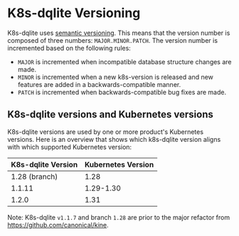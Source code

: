# K8s-dqlite Versioning

K8s-dqlite uses [semantic versioning](https://semver.org/). This means that the version number is composed
of three numbers: `MAJOR.MINOR.PATCH`. The version number is incremented based on the following rules:

- `MAJOR` is incremented when incompatible database structure changes are made.
- `MINOR` is incremented when a new k8s-version is released and new features are added in a backwards-compatible manner.
- `PATCH` is incremented when backwards-compatible bug fixes are made.

## K8s-dqlite versions and Kubernetes versions

K8s-dqlite versions are used by one or more product's Kubernetes versions.
Here is an overview that shows which k8s-dqlite version aligns with which supported Kubernetes version:

| K8s-dqlite Version | Kubernetes Version |
|--------------------|--------------------|
| 1.28 (branch)      | 1.28               |
| 1.1.11             | 1.29-1.30          |
| 1.2.0              | 1.31               |

Note: K8s-dqlite `v1.1.7` and branch `1.28` are prior to the major refactor from https://github.com/canonical/kine.